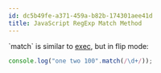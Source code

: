 ```yaml
---
id: dc5b49fe-a371-459a-b82b-174301aee41d
title: JavaScript RegExp Match Method
---
```


\`match\` is similar to
[exec](20201104101924-javascript_regexp_exec_method), but in flip mode:

``` javascript
console.log("one two 100".match(/\d+/));
```
